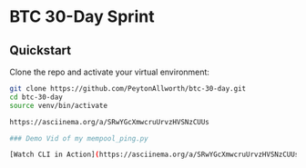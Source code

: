 # BTC 30-Day Sprint

## Quickstart

Clone the repo and activate your virtual environment:

```bash
git clone https://github.com/PeytonAllworth/btc-30-day.git
cd btc-30-day
source venv/bin/activate

https://asciinema.org/a/SRwYGcXmwcruUrvzHVSNzCUUs

### Demo Vid of my mempool_ping.py

[Watch CLI in Action](https://asciinema.org/a/SRwYGcXmwcruUrvzHVSNzCUUs)


